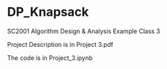 # DP_Knapsack

SC2001 Algorithm Design & Analysis Example Class 3

Project Description is in Project 3.pdf

The code is in Project_3.ipynb
